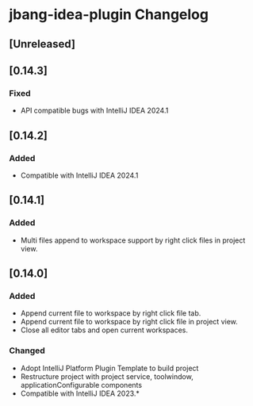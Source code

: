 <!-- Keep a Changelog guide -> https://keepachangelog.com -->

# jbang-idea-plugin Changelog

## [Unreleased]

## [0.14.3]

### Fixed

- API compatible bugs with IntelliJ IDEA 2024.1

## [0.14.2]

### Added

- Compatible with IntelliJ IDEA 2024.1

## [0.14.1]

### Added

- Multi files append to workspace support by right click files in project view.

## [0.14.0]

### Added

- Append current file to workspace by right click file tab.
- Append current file to workspace by right click file in project view.
- Close all editor tabs and open current workspaces.

### Changed

- Adopt IntelliJ Platform Plugin Template to build project
- Restructure project with project service, toolwindow, applicationConfigurable components
- Compatible with IntelliJ IDEA 2023.*
